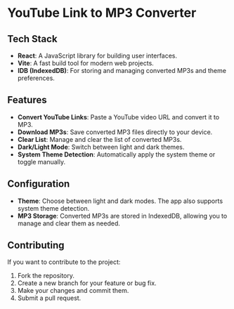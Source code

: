 # YouTube Link to MP3 Converter

## Tech Stack

- **React**: A JavaScript library for building user interfaces.
- **Vite**: A fast build tool for modern web projects.
- **IDB (IndexedDB)**: For storing and managing converted MP3s and theme preferences.

## Features

- **Convert YouTube Links**: Paste a YouTube video URL and convert it to MP3.
- **Download MP3s**: Save converted MP3 files directly to your device.
- **Clear List**: Manage and clear the list of converted MP3s.
- **Dark/Light Mode**: Switch between light and dark themes.
- **System Theme Detection**: Automatically apply the system theme or toggle manually.

## Configuration

- **Theme**: Choose between light and dark modes. The app also supports system theme detection.
- **MP3 Storage**: Converted MP3s are stored in IndexedDB, allowing you to manage and clear them as needed.

## Contributing

If you want to contribute to the project:

1. Fork the repository.
2. Create a new branch for your feature or bug fix.
3. Make your changes and commit them.
4. Submit a pull request.
